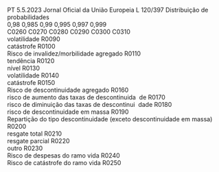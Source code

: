 PT  5.5.2023 Jornal Oficial da União Europeia L 120/397
 Distribuição de probabilidades  
0,98  0,985  0,99  0,995  0,997  0,999  
C0260  C0270  C0280  C0290  C0300  C0310  
volatilidade  R0090  
catástrofe  R0100  
Risco de invalidez/morbilidade agregado  R0110  
tendência  R0120  
nível  R0130  
volatilidade  R0140  
catástrofe  R0150  
Risco de descontinuidade agregado  R0160  
risco de aumento das taxas de descontinuida ­
de  R0170  
risco de diminuição das taxas de descontinui ­
dade  R0180  
risco de descontinuidade em massa  R0190  
Repartição do tipo descontinuidade (exceto 
descontinuidade em massa)  R0200  
resgate total  R0210  
resgate parcial  R0220  
outro  R0230  
Risco de despesas do ramo vida  R0240  
Risco de catástrofe do ramo vida  R0250